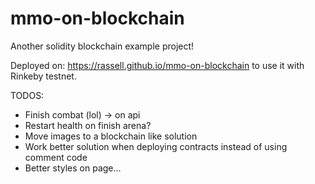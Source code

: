 # mmo-on-blockchain

Another solidity blockchain example project!

Deployed on: https://rassell.github.io/mmo-on-blockchain to use it with Rinkeby testnet.

TODOS:
 - Finish combat (lol) -> on api
 - Restart health on finish arena?
 - Move images to a blockchain like solution
 - Work better solution when deploying contracts instead of using comment code
 - Better styles on page...
